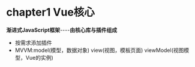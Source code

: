 # chapter1 Vue核心

**渐进式JavaScript框架**----**由核心库与插件组成**

- 按需求添加插件
- MVVM:model(模型，数据对象) view(视图，模板页面) viewModel(视图模型，Vue的实例)

